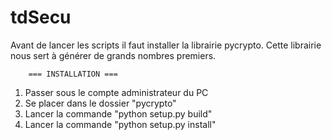 tdSecu
======

Avant de lancer les scripts il faut installer la librairie pycrypto. 
Cette librairie nous sert à générer de grands nombres premiers.

		=== INSTALLATION ===

1. Passer sous le compte administrateur du PC
2. Se placer dans le dossier "pycrypto"
3. Lancer la commande "python setup.py build"
4. Lancer la commande "python setup.py install"
